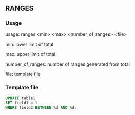## RANGES

### Usage

usage: ranges \<min\> \<max\> <number_of_ranges> \<file\>

min: lower limit of total

max: upper limit of total

number_of_ranges: number of ranges generated from total

file: template file


### Template file

```sql
UPDATE table1
SET field1 = 1
WHERE field2 BETWEEN %d AND %d;
```
